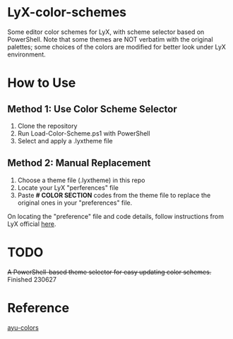 # LyX-color-schemes
 Some editor color schemes for LyX, with scheme selector based on PowerShell.
 Note that some themes are NOT verbatim with the original palettes; some choices of the colors are modified for better look under LyX environment.
 
# How to Use

## Method 1: Use Color Scheme Selector
1. Clone the repository
2. Run Load-Color-Scheme.ps1 with PowerShell
3. Select and apply a .lyxtheme file

## Method 2: Manual Replacement
1. Choose a theme file (.lyxtheme) in this repo
2. Locate your LyX "perferences" file 
3. Paste **# COLOR SECTION** codes from the theme file to replace the original ones in your "preferences" file.

On locating the "preference" file and code details, follow instructions from LyX official [here](https://wiki.lyx.org/Tips/ColorSchemes). 

# TODO
~~A PowerShell-based theme selector for easy updating color schemes.~~ Finished 230627
# Reference
[ayu-colors](https://github.com/ayu-theme/ayu-colors)
